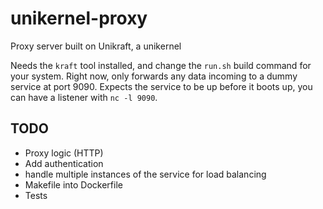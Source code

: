 # unikernel-proxy
Proxy server built on Unikraft, a unikernel

Needs the `kraft` tool installed, and change the `run.sh` build command for your system.
Right now, only forwards any data incoming to a dummy service at port 9090. Expects the service to be up before it boots up, you can have a listener with `nc -l 9090`.

## TODO
- Proxy logic (HTTP)
- Add authentication
- handle multiple instances of the service for load balancing
- Makefile into Dockerfile
- Tests